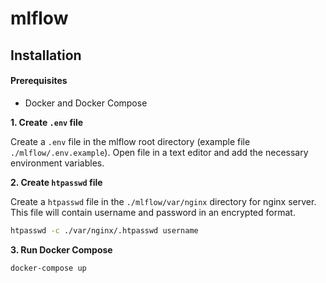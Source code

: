 # mlflow

## Installation

#### Prerequisites
* Docker and Docker Compose

**1. Create `.env` file**

Create a `.env` file in the mlflow root directory (example file `./mlflow/.env.example`). Open file in a text editor and add the necessary environment variables. 

**2. Create `htpasswd` file**

Create a `htpasswd` file in the `./mlflow/var/nginx` directory for nginx server. This file will contain username and password in an encrypted format.
```bash
htpasswd -c ./var/nginx/.htpasswd username
```
**3. Run Docker Compose**
```bash
docker-compose up
```
